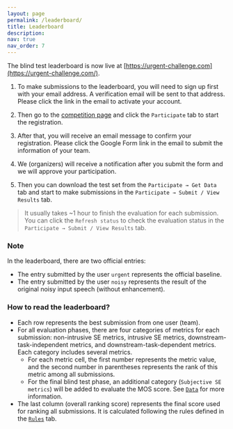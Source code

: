 ```yaml
---
layout: page
permalink: /leaderboard/
title: Leaderboard
description:  
nav: true
nav_order: 7
---
```


The blind test leaderboard is now live at [https://urgent-challenge.com](https://urgent-challenge.com/).

1. To make submissions to the leaderboard, you will need to sign up first with your email address. A verification email will be sent to that address. Please click the link in the email to activate your account.

2. Then go to the [competition page](https://urgent-challenge.com/competitions/5) and click the `Participate` tab to start the registration.

3. After that, you will receive an email message to confirm your registration. Please click the Google Form link in the email to submit the information of your team.

4. We (organizers) will receive a notification after you submit the form and we will approve your participation.

5. Then you can download the test set from the `Participate → Get Data` tab and start to make submissions in the `Participate → Submit / View Results` tab.
> It usually takes ~1 hour to finish the evaluation for each submission. You can click the `Refresh status` to check the evaluation status in the `Participate → Submit / View Results` tab.

### Note

In the leaderboard, there are two official entries:
  * The entry submitted by the user `urgent` represents the official baseline.
  * The entry submitted by the user `noisy` represents the result of the original noisy input speech (without enhancement).

### How to read the leaderboard?

  * Each row represents the best submission from one user (team).
  * For all evaluation phases, there are four categories of metrics for each submission: non-intrusive SE metrics, intrusive SE metrics, downstream-task-independent metrics, and downstream-task-dependent metrics. Each category includes several metrics.
      * For each metric cell, the first number represents the metric value, and the second number in parentheses represents the rank of this metric among all submissions.
      * For the final blind test phase, an additional category (`Subjective SE metrics`) will be added to evaluate the MOS score. See [`Data`](/urgent2024/data) for more information.
  * The last column (overall ranking score) represents the final score used for ranking all submissions. It is calculated following the rules defined in the [`Rules`](/urgent2024/rules) tab.
